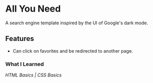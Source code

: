# All You Need
A search engine template inspired by the UI of Google's dark mode.

## Features
* Can click on favorites and be redirected to another page.

### What I Learned
*HTML Basics | CSS Basics*
